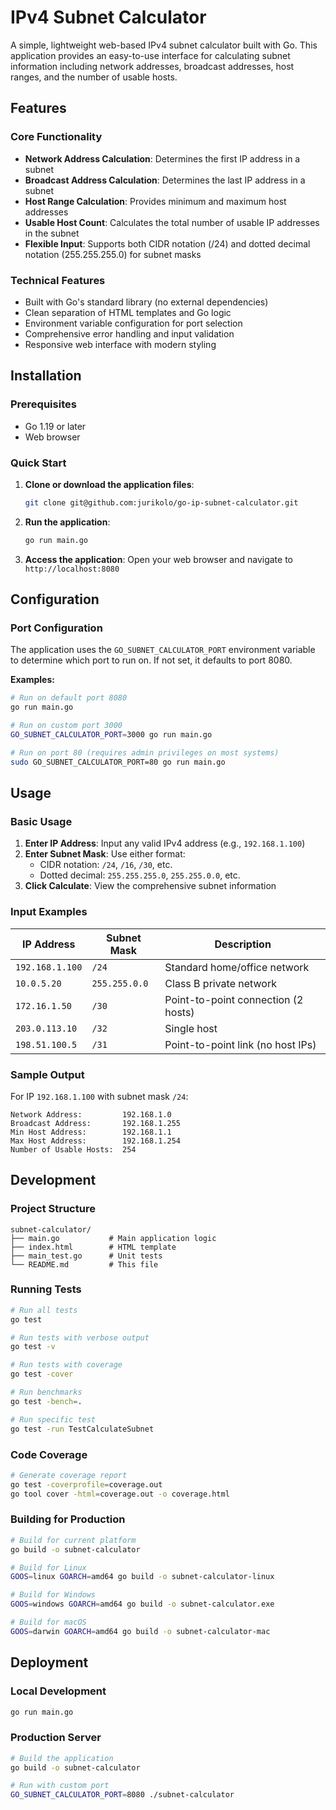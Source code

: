 # IPv4 Subnet Calculator

A simple, lightweight web-based IPv4 subnet calculator built with Go. This application provides an easy-to-use interface for calculating subnet information including network addresses, broadcast addresses, host ranges, and the number of usable hosts.

## Features

### Core Functionality
- **Network Address Calculation**: Determines the first IP address in a subnet
- **Broadcast Address Calculation**: Determines the last IP address in a subnet  
- **Host Range Calculation**: Provides minimum and maximum host addresses
- **Usable Host Count**: Calculates the total number of usable IP addresses in the subnet
- **Flexible Input**: Supports both CIDR notation (/24) and dotted decimal notation (255.255.255.0) for subnet masks

### Technical Features
- Built with Go's standard library (no external dependencies)
- Clean separation of HTML templates and Go logic
- Environment variable configuration for port selection
- Comprehensive error handling and input validation
- Responsive web interface with modern styling

## Installation

### Prerequisites
- Go 1.19 or later
- Web browser

### Quick Start

1. **Clone or download the application files**:
   ```bash
   git clone git@github.com:jurikolo/go-ip-subnet-calculator.git
   ```

2. **Run the application**:
   ```bash
   go run main.go
   ```

3. **Access the application**:
   Open your web browser and navigate to `http://localhost:8080`

## Configuration

### Port Configuration
The application uses the `GO_SUBNET_CALCULATOR_PORT` environment variable to determine which port to run on. If not set, it defaults to port 8080.

**Examples:**
```bash
# Run on default port 8080
go run main.go

# Run on custom port 3000
GO_SUBNET_CALCULATOR_PORT=3000 go run main.go

# Run on port 80 (requires admin privileges on most systems)
sudo GO_SUBNET_CALCULATOR_PORT=80 go run main.go
```

## Usage

### Basic Usage

1. **Enter IP Address**: Input any valid IPv4 address (e.g., `192.168.1.100`)
2. **Enter Subnet Mask**: Use either format:
   - CIDR notation: `/24`, `/16`, `/30`, etc.
   - Dotted decimal: `255.255.255.0`, `255.255.0.0`, etc.
3. **Click Calculate**: View the comprehensive subnet information

### Input Examples

| IP Address | Subnet Mask | Description |
|------------|-------------|-------------|
| `192.168.1.100` | `/24` | Standard home/office network |
| `10.0.5.20` | `255.255.0.0` | Class B private network |
| `172.16.1.50` | `/30` | Point-to-point connection (2 hosts) |
| `203.0.113.10` | `/32` | Single host |
| `198.51.100.5` | `/31` | Point-to-point link (no host IPs) |

### Sample Output

For IP `192.168.1.100` with subnet mask `/24`:

```
Network Address:         192.168.1.0
Broadcast Address:       192.168.1.255
Min Host Address:        192.168.1.1
Max Host Address:        192.168.1.254
Number of Usable Hosts:  254
```

## Development

### Project Structure
```
subnet-calculator/
├── main.go           # Main application logic
├── index.html        # HTML template
├── main_test.go      # Unit tests
└── README.md         # This file
```

### Running Tests
```bash
# Run all tests
go test

# Run tests with verbose output
go test -v

# Run tests with coverage
go test -cover

# Run benchmarks
go test -bench=.

# Run specific test
go test -run TestCalculateSubnet
```

### Code Coverage
```bash
# Generate coverage report
go test -coverprofile=coverage.out
go tool cover -html=coverage.out -o coverage.html
```

### Building for Production
```bash
# Build for current platform
go build -o subnet-calculator

# Build for Linux
GOOS=linux GOARCH=amd64 go build -o subnet-calculator-linux

# Build for Windows
GOOS=windows GOARCH=amd64 go build -o subnet-calculator.exe

# Build for macOS
GOOS=darwin GOARCH=amd64 go build -o subnet-calculator-mac
```

## Deployment

### Local Development
```bash
go run main.go
```

### Production Server
```bash
# Build the application
go build -o subnet-calculator

# Run with custom port
GO_SUBNET_CALCULATOR_PORT=8080 ./subnet-calculator
```
